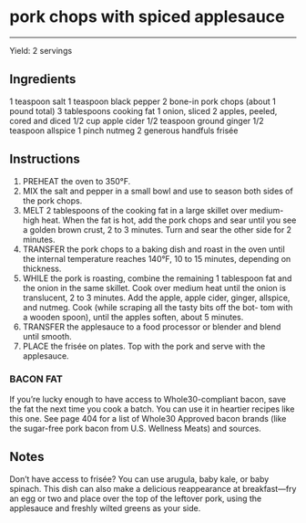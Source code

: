 # pork chops with spiced applesauce
---
Yield: 2 servings

## Ingredients
1 teaspoon salt
1 teaspoon black pepper
2 bone-in pork chops (about
1 pound total)
3 tablespoons cooking fat
1 onion, sliced
2 apples, peeled, cored and diced
1/2 cup apple cider
1/2 teaspoon ground ginger
1/2 teaspoon allspice
1 pinch nutmeg
2 generous handfuls frisée

## Instructions
1. PREHEAT the oven to 350°F.
2. MIX the salt and pepper in a small bowl and use to season
both sides of the pork chops.
3. MELT 2 tablespoons of the cooking fat in a large skillet
over medium-high heat. When the fat is hot, add the pork
chops and sear until you see a golden brown crust, 2 to 3
minutes. Turn and sear the other side for 2 minutes.
4. TRANSFER the pork chops to a baking dish and roast in
the oven until the internal temperature reaches 140°F,
10 to 15 minutes, depending on thickness.
5. WHILE the pork is roasting, combine the remaining
1 tablespoon fat and the onion in the same skillet. Cook
over medium heat until the onion is translucent, 2 to 3
minutes. Add the apple, apple cider, ginger, allspice, and
nutmeg. Cook (while scraping all the tasty bits off the bot-
tom with a wooden spoon), until the apples soften, about 5
minutes.
6. TRANSFER the applesauce to a food processor or blender
and blend until smooth.
7. PLACE the frisée on plates. Top with the pork and serve
with the applesauce.

### BACON FAT
If you’re lucky enough to have access to
Whole30-compliant bacon, save the fat the next time you
cook a batch. You can use it in heartier recipes like this one.
See page 404 for a list of Whole30 Approved bacon brands
(like the sugar-free pork bacon from U.S. Wellness Meats) and
sources.

## Notes

Don’t have access to frisée? You can use
arugula, baby kale, or baby spinach.
This dish can also make a delicious
reappearance at breakfast—fry an egg
or two and place over the top of the
leftover pork, using the applesauce and
freshly wilted greens as your side.